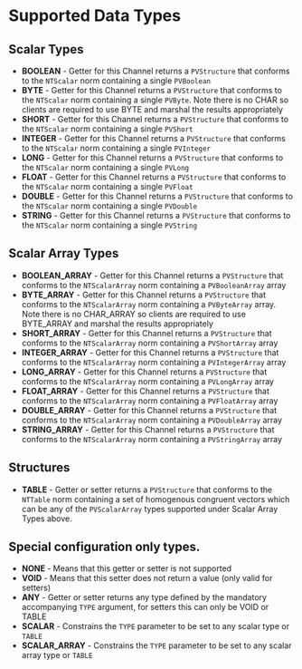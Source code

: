 # Supported Data Types

## Scalar Types

* **BOOLEAN**            - Getter for this Channel returns a `PVStructure` that conforms to the `NTScalar` norm
  containing a single `PVBoolean`
* **BYTE**               - Getter for this Channel returns a `PVStructure` that conforms to the `NTScalar` norm
  containing a single `PVByte`. Note there is no CHAR so clients are required to use BYTE and marshal the results
  appropriately
* **SHORT**              - Getter for this Channel returns a `PVStructure` that conforms to the `NTScalar` norm
  containing a single `PVShort`
* **INTEGER**            - Getter for this Channel returns a `PVStructure` that conforms to the `NTScalar` norm
  containing a single `PVInteger`
* **LONG**               - Getter for this Channel returns a `PVStructure` that conforms to the `NTScalar` norm
  containing a single `PVLong`
* **FLOAT**              - Getter for this Channel returns a `PVStructure` that conforms to the `NTScalar` norm
  containing a single `PVFloat`
* **DOUBLE**             - Getter for this Channel returns a `PVStructure` that conforms to the `NTScalar` norm
  containing a single `PVDouble`
* **STRING**             - Getter for this Channel returns a `PVStructure` that conforms to the `NTScalar` norm
  containing a single `PVString`

## Scalar Array Types

* **BOOLEAN_ARRAY**      - Getter for this Channel returns a `PVStructure` that conforms to the `NTScalarArray` norm
  containing a `PVBooleanArray` array
* **BYTE_ARRAY**         - Getter for this Channel returns a `PVStructure` that conforms to the `NTScalarArray` norm
  containing a `PVByteArray` array. Note there is no CHAR_ARRAY so clients are required to use BYTE_ARRAY and marshal
  the results appropriately
* **SHORT_ARRAY**        - Getter for this Channel returns a `PVStructure` that conforms to the `NTScalarArray` norm
  containing a `PVShortArray` array
* **INTEGER_ARRAY**      - Getter for this Channel returns a `PVStructure` that conforms to the `NTScalarArray` norm
  containing a `PVIntegerArray` array
* **LONG_ARRAY**         - Getter for this Channel returns a `PVStructure` that conforms to the `NTScalarArray` norm
  containing a `PVLongArray` array
* **FLOAT_ARRAY**        - Getter for this Channel returns a `PVStructure` that conforms to the `NTScalarArray` norm
  containing a `PVFloatArray` array
* **DOUBLE_ARRAY**       - Getter for this Channel returns a `PVStructure` that conforms to the `NTScalarArray` norm
  containing a `PVDoubleArray` array
* **STRING_ARRAY**       - Getter for this Channel returns a `PVStructure` that conforms to the `NTScalarArray` norm
  containing a `PVStringArray` array

## Structures

* **TABLE**              - Getter or setter returns a `PVStructure` that conforms to the `NTTable` norm containing a set
  of homogenous congruent vectors which can be any of the `PVScalarArray` types supported under Scalar Array Types
  above.

## Special configuration only types.

* **NONE**               - Means that this getter or setter is not supported
* **VOID**               - Means that this setter does not return a value (only valid for setters)
* **ANY**                - Getter or setter returns any type defined by the mandatory accompanying `TYPE` argument, for
  setters this can only be VOID or TABLE
* **SCALAR**             - Constrains the `TYPE` parameter to be set to any scalar type or `TABLE`
* **SCALAR_ARRAY**       - Constrains the `TYPE` parameter to be set to any scalar array type or `TABLE`
